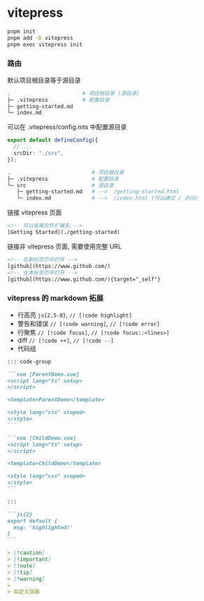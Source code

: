 # vitepress

```bash
pnpm init
pnpm add -D vitepress
pnpm exec vitepress init
```

### 路由

默认项目根目录等于源目录

```bash
.                       # 项目根目录 (源目录)
├─ .vitepress           # 配置目录
├─ getting-started.md
└─ index.md
```

可以在 .vitepress/config.mts 中配置源目录

```ts
export default defineConfig({
  // ...
  srcDir: "./src",
});
```

```bash
.                          # 项目根目录
├─ .vitepress              # 配置目录
└─ src                     # 源目录
   ├─ getting-started.md   # -->  /getting-started.html
   └─ index.md             # -->  /index.html (可以通过 / 访问)
```

链接 vitepress 页面

```html
<!-- 可以省略文件扩展名 -->
[Getting Started](./getting-started)
```

链接非 vitepress 页面, 需要使用完整 URL

```html
<!-- 在新标签页中打开 -->
[github](https://www.github.com/)
<!-- 在本标签页中打开 -->
[github](https://www.github.com/){target="_self"}
```

### vitepress 的 markdown 拓展

- 行高亮 `js{2,5-8}`, `// [!code highlight]`
- 警告和错误 `// [!code warning]`, `// [!code error]`
- 行聚焦 `// [!code focus]`, `// [!code focus::<lines>]`
- diff `// [!code ++]`, `// [!code --]`
- 代码组

````md
::: code-group

```vue [ParentDemo.vue]
<script lang="ts" setup>
</script>

<template>ParentDemo</template>

<style lang="css" scoped>
</style>
```

```vue [ChildDemo.vue]
<script lang="ts" setup>
</script>

<template>ChildDemo</template>

<style lang="css" scoped>
</style>
```

:::
````

````md
```js{2}
export default {
  msg: 'highlighted!'
}
```
````

```md
> [!caution]
> [!important]
> [!note]
> [!tip]
> [!warning]
> 
> 自定义容器
```
